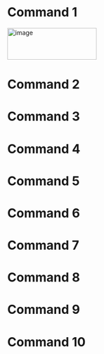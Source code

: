 # Command 1
<img width="203" height="72" alt="image" src="https://github.com/user-attachments/assets/faee9670-7bf1-4f36-b37f-e12093e2376d" />

# Command 2

# Command 3

# Command 4

# Command 5

# Command 6

# Command 7

# Command 8

# Command 9

# Command 10
